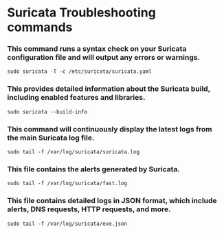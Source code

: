 # Suricata Troubleshooting commands

### This command runs a syntax check on your Suricata configuration file and will output any errors or warnings.

```
sudo suricata -T -c /etc/suricata/suricata.yaml
```

### This provides detailed information about the Suricata build, including enabled features and libraries.

```
sudo suricata --build-info
```

### This command will continuously display the latest logs from the main Suricata log file.
```
sudo tail -f /var/log/suricata/suricata.log
```

### This file contains the alerts generated by Suricata.
```
sudo tail -f /var/log/suricata/fast.log
```

### This file contains detailed logs in JSON format, which include alerts, DNS requests, HTTP requests, and more.
```
sudo tail -f /var/log/suricata/eve.json
```
